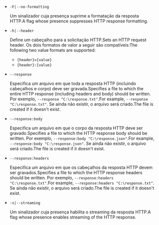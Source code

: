 * `-F|--no-formatting`

  <span data-ttu-id="33c76-101">Um sinalizador cuja presença suprime a formatação da resposta HTTP.</span><span class="sxs-lookup"><span data-stu-id="33c76-101">A flag whose presence suppresses HTTP response formatting.</span></span>

* `-h|--header`

  <span data-ttu-id="33c76-102">Define um cabeçalho para a solicitação HTTP.</span><span class="sxs-lookup"><span data-stu-id="33c76-102">Sets an HTTP request header.</span></span> <span data-ttu-id="33c76-103">Os dois formatos de valor a seguir são compatíveis:</span><span class="sxs-lookup"><span data-stu-id="33c76-103">The following two value formats are supported:</span></span>

  * `{header}={value}`
  * `{header}:{value}`

* `--response`

  <span data-ttu-id="33c76-104">Especifica um arquivo em que toda a resposta HTTP (incluindo cabeçalhos e corpo) deve ser gravada.</span><span class="sxs-lookup"><span data-stu-id="33c76-104">Specifies a file to which the entire HTTP response (including headers and body) should be written.</span></span> <span data-ttu-id="33c76-105">Por exemplo, `--response "C:\response.txt"`.</span><span class="sxs-lookup"><span data-stu-id="33c76-105">For example, `--response "C:\response.txt"`.</span></span> <span data-ttu-id="33c76-106">Se ainda não existir, o arquivo será criado.</span><span class="sxs-lookup"><span data-stu-id="33c76-106">The file is created if it doesn't exist.</span></span>

* `--response:body`

  <span data-ttu-id="33c76-107">Especifica um arquivo em que o corpo da resposta HTTP deve ser gravado.</span><span class="sxs-lookup"><span data-stu-id="33c76-107">Specifies a file to which the HTTP response body should be written.</span></span> <span data-ttu-id="33c76-108">Por exemplo, `--response:body "C:\response.json"`.</span><span class="sxs-lookup"><span data-stu-id="33c76-108">For example, `--response:body "C:\response.json"`.</span></span> <span data-ttu-id="33c76-109">Se ainda não existir, o arquivo será criado.</span><span class="sxs-lookup"><span data-stu-id="33c76-109">The file is created if it doesn't exist.</span></span>

* `--response:headers`

  <span data-ttu-id="33c76-110">Especifica um arquivo em que os cabeçalhos da resposta HTTP devem ser gravados.</span><span class="sxs-lookup"><span data-stu-id="33c76-110">Specifies a file to which the HTTP response headers should be written.</span></span> <span data-ttu-id="33c76-111">Por exemplo, `--response:headers "C:\response.txt"`.</span><span class="sxs-lookup"><span data-stu-id="33c76-111">For example, `--response:headers "C:\response.txt"`.</span></span> <span data-ttu-id="33c76-112">Se ainda não existir, o arquivo será criado.</span><span class="sxs-lookup"><span data-stu-id="33c76-112">The file is created if it doesn't exist.</span></span>

* `-s|--streaming`

  <span data-ttu-id="33c76-113">Um sinalizador cuja presença habilita o streaming da resposta HTTP.</span><span class="sxs-lookup"><span data-stu-id="33c76-113">A flag whose presence enables streaming of the HTTP response.</span></span>

